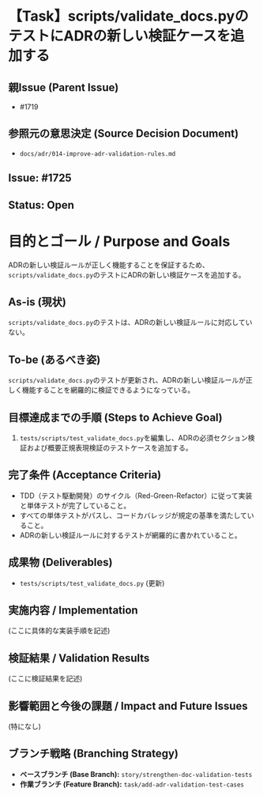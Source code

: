 # 【Task】scripts/validate_docs.pyのテストにADRの新しい検証ケースを追加する

## 親Issue (Parent Issue)
- #1719

## 参照元の意思決定 (Source Decision Document)
- `docs/adr/014-improve-adr-validation-rules.md`

## Issue: #1725
## Status: Open

# 目的とゴール / Purpose and Goals
ADRの新しい検証ルールが正しく機能することを保証するため、`scripts/validate_docs.py`のテストにADRの新しい検証ケースを追加する。

## As-is (現状)
`scripts/validate_docs.py`のテストは、ADRの新しい検証ルールに対応していない。

## To-be (あるべき姿)
`scripts/validate_docs.py`のテストが更新され、ADRの新しい検証ルールが正しく機能することを網羅的に検証できるようになっている。

## 目標達成までの手順 (Steps to Achieve Goal)
1. `tests/scripts/test_validate_docs.py`を編集し、ADRの必須セクション検証および概要正規表現検証のテストケースを追加する。

## 完了条件 (Acceptance Criteria)
- TDD（テスト駆動開発）のサイクル（Red-Green-Refactor）に従って実装と単体テストが完了していること。
- すべての単体テストがパスし、コードカバレッジが規定の基準を満たしていること。
- ADRの新しい検証ルールに対するテストが網羅的に書かれていること。

## 成果物 (Deliverables)
- `tests/scripts/test_validate_docs.py` (更新)

## 実施内容 / Implementation
(ここに具体的な実装手順を記述)

## 検証結果 / Validation Results
(ここに検証結果を記述)

## 影響範囲と今後の課題 / Impact and Future Issues
(特になし)

## ブランチ戦略 (Branching Strategy)
- **ベースブランチ (Base Branch):** `story/strengthen-doc-validation-tests`
- **作業ブランチ (Feature Branch):** `task/add-adr-validation-test-cases`
